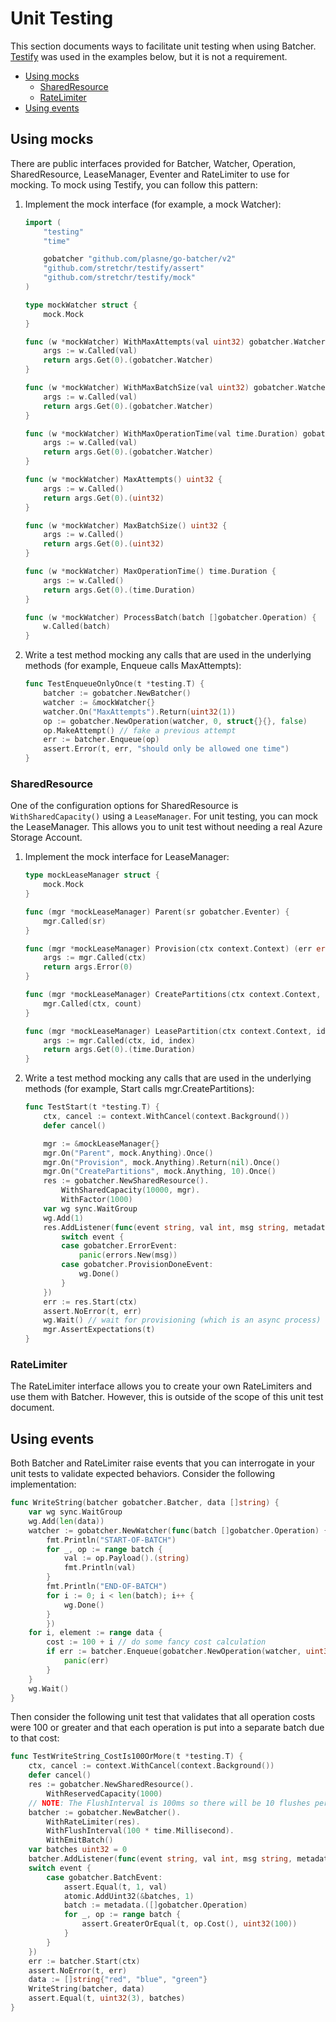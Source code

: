 # Unit Testing

This section documents ways to facilitate unit testing when using Batcher. [Testify](https://github.com/stretchr/testify) was used in the examples below, but it is not a requirement.

- [Using mocks](#using-mocks)
  - [SharedResource](#sharedresource)
  - [RateLimiter](#ratelimiter)
- [Using events](#using-events)

## Using mocks

There are public interfaces provided for Batcher, Watcher, Operation, SharedResource, LeaseManager, Eventer and RateLimiter to use for mocking. To mock using Testify, you can follow this pattern:

1. Implement the mock interface (for example, a mock Watcher):

    ```go
    import (
        "testing"
        "time"

        gobatcher "github.com/plasne/go-batcher/v2"
        "github.com/stretchr/testify/assert"
        "github.com/stretchr/testify/mock"
    )

    type mockWatcher struct {
        mock.Mock
    }

    func (w *mockWatcher) WithMaxAttempts(val uint32) gobatcher.Watcher {
        args := w.Called(val)
        return args.Get(0).(gobatcher.Watcher)
    }

    func (w *mockWatcher) WithMaxBatchSize(val uint32) gobatcher.Watcher {
        args := w.Called(val)
        return args.Get(0).(gobatcher.Watcher)
    }

    func (w *mockWatcher) WithMaxOperationTime(val time.Duration) gobatcher.Watcher {
        args := w.Called(val)
        return args.Get(0).(gobatcher.Watcher)
    }

    func (w *mockWatcher) MaxAttempts() uint32 {
        args := w.Called()
        return args.Get(0).(uint32)
    }

    func (w *mockWatcher) MaxBatchSize() uint32 {
        args := w.Called()
        return args.Get(0).(uint32)
    }

    func (w *mockWatcher) MaxOperationTime() time.Duration {
        args := w.Called()
        return args.Get(0).(time.Duration)
    }

    func (w *mockWatcher) ProcessBatch(batch []gobatcher.Operation) {
        w.Called(batch)
    }
    ```

1. Write a test method mocking any calls that are used in the underlying methods (for example, Enqueue calls MaxAttempts):

    ```go
    func TestEnqueueOnlyOnce(t *testing.T) {
        batcher := gobatcher.NewBatcher()
        watcher := &mockWatcher{}
        watcher.On("MaxAttempts").Return(uint32(1))
        op := gobatcher.NewOperation(watcher, 0, struct{}{}, false)
        op.MakeAttempt() // fake a previous attempt
        err := batcher.Enqueue(op)
        assert.Error(t, err, "should only be allowed one time")
    }
    ```

### SharedResource

One of the configuration options for SharedResource is `WithSharedCapacity()` using a `LeaseManager`. For unit testing, you can mock the LeaseManager. This allows you to unit test without needing a real Azure Storage Account.

1. Implement the mock interface for LeaseManager:

    ```go
    type mockLeaseManager struct {
        mock.Mock
    }

    func (mgr *mockLeaseManager) Parent(sr gobatcher.Eventer) {
        mgr.Called(sr)
    }

    func (mgr *mockLeaseManager) Provision(ctx context.Context) (err error) {
        args := mgr.Called(ctx)
        return args.Error(0)
    }

    func (mgr *mockLeaseManager) CreatePartitions(ctx context.Context, count int) {
        mgr.Called(ctx, count)
    }

    func (mgr *mockLeaseManager) LeasePartition(ctx context.Context, id string, index uint32) (leaseTime time.Duration) {
        args := mgr.Called(ctx, id, index)
        return args.Get(0).(time.Duration)
    }
    ```

1. Write a test method mocking any calls that are used in the underlying methods (for example, Start calls mgr.CreatePartitions):

    ```go
    func TestStart(t *testing.T) {
        ctx, cancel := context.WithCancel(context.Background())
        defer cancel()

        mgr := &mockLeaseManager{}
        mgr.On("Parent", mock.Anything).Once()
        mgr.On("Provision", mock.Anything).Return(nil).Once()
        mgr.On("CreatePartitions", mock.Anything, 10).Once()
        res := gobatcher.NewSharedResource().
            WithSharedCapacity(10000, mgr).
            WithFactor(1000)
        var wg sync.WaitGroup
        wg.Add(1)
        res.AddListener(func(event string, val int, msg string, metadata interface{}) {
            switch event {
            case gobatcher.ErrorEvent:
                panic(errors.New(msg))
            case gobatcher.ProvisionDoneEvent:
                wg.Done()
            }
        })
        err := res.Start(ctx)
        assert.NoError(t, err)
        wg.Wait() // wait for provisioning (which is an async process) to finish
        mgr.AssertExpectations(t)
    }
    ```

### RateLimiter

The RateLimiter interface allows you to create your own RateLimiters and use them with Batcher. However, this is outside of the scope of this unit test document.

## Using events

Both Batcher and RateLimiter raise events that you can interrogate in your unit tests to validate expected behaviors. Consider the following implementation:

```go
func WriteString(batcher gobatcher.Batcher, data []string) {
    var wg sync.WaitGroup
    wg.Add(len(data))
    watcher := gobatcher.NewWatcher(func(batch []gobatcher.Operation) {
        fmt.Println("START-OF-BATCH")
        for _, op := range batch {
            val := op.Payload().(string)
            fmt.Println(val)
        }
        fmt.Println("END-OF-BATCH")
        for i := 0; i < len(batch); i++ {
            wg.Done()
        }
        })
    for i, element := range data {
        cost := 100 + i // do some fancy cost calculation
        if err := batcher.Enqueue(gobatcher.NewOperation(watcher, uint32(cost), element, true)); err != nil {
            panic(err)
        }
    }
    wg.Wait()
}
```

Then consider the following unit test that validates that all operation costs were 100 or greater and that each operation is put into a separate batch due to that cost:

```go
func TestWriteString_CostIs100OrMore(t *testing.T) {
    ctx, cancel := context.WithCancel(context.Background())
    defer cancel()
    res := gobatcher.NewSharedResource().
        WithReservedCapacity(1000)
    // NOTE: The FlushInterval is 100ms so there will be 10 flushes per second with 100 capacity each, so operations that are 100 or more should be in their own batches
    batcher := gobatcher.NewBatcher().
        WithRateLimiter(res).
        WithFlushInterval(100 * time.Millisecond).
        WithEmitBatch()
    var batches uint32 = 0
    batcher.AddListener(func(event string, val int, msg string, metadata interface{}) {
    switch event {
        case gobatcher.BatchEvent:
            assert.Equal(t, 1, val)
            atomic.AddUint32(&batches, 1)
            batch := metadata.([]gobatcher.Operation)
            for _, op := range batch {
                assert.GreaterOrEqual(t, op.Cost(), uint32(100))
            }
        }
    })
    err := batcher.Start(ctx)
    assert.NoError(t, err)
    data := []string{"red", "blue", "green"}
    WriteString(batcher, data)
    assert.Equal(t, uint32(3), batches)
}
```
